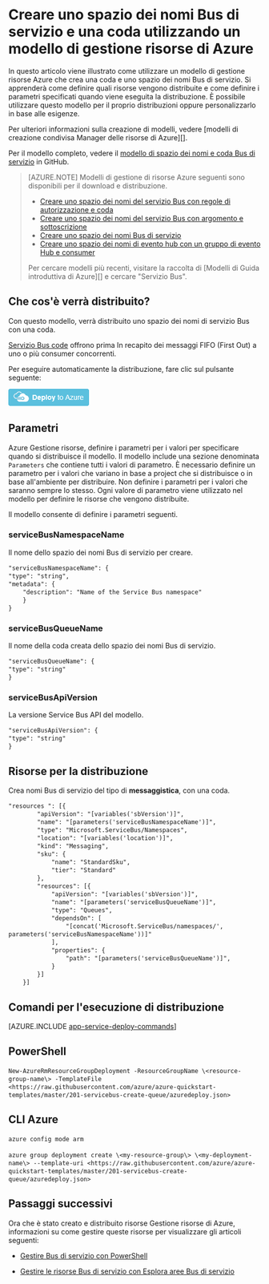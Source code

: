 <properties
    pageTitle="Creare uno spazio dei nomi del servizio Bus con coda utilizzando un modello di gestione di risorse Azure | Microsoft Azure"
    description="Creare uno spazio dei nomi Bus di servizio e una coda utilizzando il modello di gestione risorse di Azure"
    services="service-bus"
    documentationCenter=".net"
    authors="sethmanheim"
    manager="timlt"
    editor=""/>

<tags
    ms.service="service-bus"
    ms.devlang="tbd"
    ms.topic="article"
    ms.tgt_pltfrm="dotnet"
    ms.workload="na"
    ms.date="10/14/2016"
    ms.author="sethm;shvija"/>

# <a name="create-a-service-bus-namespace-and-a-queue-using-an-azure-resource-manager-template"></a>Creare uno spazio dei nomi Bus di servizio e una coda utilizzando un modello di gestione risorse di Azure

In questo articolo viene illustrato come utilizzare un modello di gestione risorse Azure che crea una coda e uno spazio dei nomi Bus di servizio. Si apprenderà come definire quali risorse vengono distribuite e come definire i parametri specificati quando viene eseguita la distribuzione. È possibile utilizzare questo modello per il proprio distribuzioni oppure personalizzarlo in base alle esigenze.

Per ulteriori informazioni sulla creazione di modelli, vedere [modelli di creazione condivisa Manager delle risorse di Azure][].

Per il modello completo, vedere il [modello di spazio dei nomi e coda Bus di servizio][] in GitHub.

>[AZURE.NOTE] Modelli di gestione di risorse Azure seguenti sono disponibili per il download e distribuzione.
>
>-    [Creare uno spazio dei nomi del servizio Bus con regole di autorizzazione e coda](service-bus-resource-manager-namespace-auth-rule.md)
>-    [Creare uno spazio dei nomi del servizio Bus con argomento e sottoscrizione](service-bus-resource-manager-namespace-topic.md)
>-    [Creare uno spazio dei nomi Bus di servizio](service-bus-resource-manager-namespace.md)
>-    [Creare uno spazio dei nomi di evento hub con un gruppo di evento Hub e consumer](../event-hubs/event-hubs-resource-manager-namespace-event-hub.md)
>
>Per cercare modelli più recenti, visitare la raccolta di [Modelli di Guida introduttiva di Azure][] e cercare "Servizio Bus".

## <a name="what-will-you-deploy"></a>Che cos'è verrà distribuito?

Con questo modello, verrà distribuito uno spazio dei nomi di servizio Bus con una coda.

[Servizio Bus code](service-bus-queues-topics-subscriptions.md#queues) offrono prima In recapito dei messaggi FIFO (First Out) a uno o più consumer concorrenti.

Per eseguire automaticamente la distribuzione, fare clic sul pulsante seguente:

[![Distribuire Azure](./media/service-bus-resource-manager-namespace-queue/deploybutton.png)](https://portal.azure.com/#create/Microsoft.Template/uri/https%3A%2F%2Fraw.githubusercontent.com%2FAzure%2Fazure-quickstart-templates%2Fmaster%2F201-servicebus-create-queue%2Fazuredeploy.json)

## <a name="parameters"></a>Parametri

Azure Gestione risorse, definire i parametri per i valori per specificare quando si distribuisce il modello. Il modello include una sezione denominata `Parameters` che contiene tutti i valori di parametro. È necessario definire un parametro per i valori che variano in base a project che si distribuisce o in base all'ambiente per distribuire. Non definire i parametri per i valori che saranno sempre lo stesso. Ogni valore di parametro viene utilizzato nel modello per definire le risorse che vengono distribuite.

Il modello consente di definire i parametri seguenti.

### <a name="servicebusnamespacename"></a>serviceBusNamespaceName

Il nome dello spazio dei nomi Bus di servizio per creare.

```
"serviceBusNamespaceName": {
"type": "string",
"metadata": { 
    "description": "Name of the Service Bus namespace" 
    }
}
```

### <a name="servicebusqueuename"></a>serviceBusQueueName

Il nome della coda creata dello spazio dei nomi Bus di servizio.

```
"serviceBusQueueName": {
"type": "string"
}
```

### <a name="servicebusapiversion"></a>serviceBusApiVersion

La versione Service Bus API del modello.

```
"serviceBusApiVersion": {
"type": "string"
}
```

## <a name="resources-to-deploy"></a>Risorse per la distribuzione

Crea nomi Bus di servizio del tipo di **messaggistica**, con una coda.

```
"resources ": [{
        "apiVersion": "[variables('sbVersion')]",
        "name": "[parameters('serviceBusNamespaceName')]",
        "type": "Microsoft.ServiceBus/Namespaces",
        "location": "[variables('location')]",
        "kind": "Messaging",
        "sku": {
            "name": "StandardSku",
            "tier": "Standard"
        },
        "resources": [{
            "apiVersion": "[variables('sbVersion')]",
            "name": "[parameters('serviceBusQueueName')]",
            "type": "Queues",
            "dependsOn": [
                "[concat('Microsoft.ServiceBus/namespaces/', parameters('serviceBusNamespaceName'))]"
            ],
            "properties": {
                "path": "[parameters('serviceBusQueueName')]",
            }
        }]
    }]
```

## <a name="commands-to-run-deployment"></a>Comandi per l'esecuzione di distribuzione

[AZURE.INCLUDE [app-service-deploy-commands](../../includes/app-service-deploy-commands.md)]

## <a name="powershell"></a>PowerShell

```
New-AzureRmResourceGroupDeployment -ResourceGroupName \<resource-group-name\> -TemplateFile <https://raw.githubusercontent.com/azure/azure-quickstart-templates/master/201-servicebus-create-queue/azuredeploy.json>
```

## <a name="azure-cli"></a>CLI Azure

```
azure config mode arm

azure group deployment create \<my-resource-group\> \<my-deployment-name\> --template-uri <https://raw.githubusercontent.com/azure/azure-quickstart-templates/master/201-servicebus-create-queue/azuredeploy.json>
```

## <a name="next-steps"></a>Passaggi successivi

Ora che è stato creato e distribuito risorse Gestione risorse di Azure, informazioni su come gestire queste risorse per visualizzare gli articoli seguenti:

- [Gestire Bus di servizio con PowerShell](service-bus-powershell-how-to-provision.md)
- [Gestire le risorse Bus di servizio con Esplora aree Bus di servizio](https://code.msdn.microsoft.com/Service-Bus-Explorer-f2abca5a)


  [Creazione di modelli di Manager delle risorse di Azure]: ../resource-group-authoring-templates.md
  [Modello di spazio dei nomi e coda Bus di servizio]: https://github.com/Azure/azure-quickstart-templates/blob/master/201-servicebus-create-queue/
  [Guida introduttiva di Azure modelli]: https://azure.microsoft.com/documentation/templates/?term=service+bus
  [Learn more about Service Bus queues]: service-bus-queues-topics-subscriptions.md
  [Using Azure PowerShell with Azure Resource Manager]: ../powershell-azure-resource-manager.md
  [Using the Azure CLI for Mac, Linux, and Windows with Azure Resource Management]: ../xplat-cli-azure-resource-manager.md
